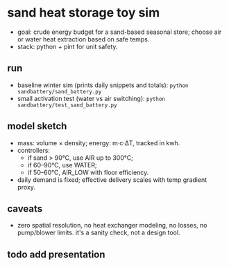 # sand heat storage toy sim

- goal: crude energy budget for a sand-based seasonal store; choose air or water heat extraction based on safe temps.
- stack: python + pint for unit safety.

## run

- baseline winter sim (prints daily snippets and totals): `python sandbattery/sand_battery.py`
- small activation test (water vs air switching): `python sandbattery/test_sand_battery.py`

## model sketch

- mass: volume × density; energy: m·c·ΔT, tracked in kwh.
- controllers: 
  - if sand > 90°C, use AIR up to 300°C; 
  - if 60–90°C, use WATER; 
  - if 50–60°C, AIR_LOW with floor efficiency.
- daily demand is fixed; effective delivery scales with temp gradient proxy.

## caveats

- zero spatial resolution, no heat exchanger modeling, no losses, no pump/blower limits. it's a sanity check, not a design tool.

## todo add presentation
